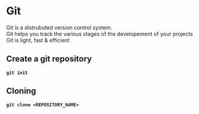 # Git 
Git is a distrubuted version control system.  
Git helps you track the various stages of the developement of your projects  
Git is light, fast & efficient   

## Create a git repository
**`git init`** 

## Cloning
**`git clone <REPOSITORY_NAME>`**


